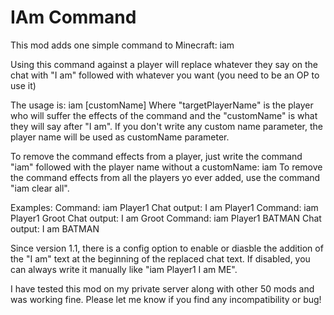 # IAm Command
This mod adds one simple command to Minecraft: iam

Using this command against a player will replace whatever they say on the chat with "I am" followed with whatever you want (you need to be an OP to use it)

The usage is: iam <targetPlayerName> [customName]
Where "targetPlayerName" is the player who will suffer the effects of the command and the "customName" is what they will say after "I am".
If you don't write any custom name parameter, the player name will be used as customName parameter.

To remove the command effects from a player, just write the command "iam" followed with the player name without a customName: iam <targetPlayerName>
To remove the command effects from all the players yo ever added, use the command "iam clear all".

Examples:
    Command: iam Player1
        Chat output: <Player1> I am Player1
    Command: iam Player1 Groot
        Chat output: <Player1> I am Groot
    Command: iam Player1 BATMAN
        Chat output: <Player1> I am BATMAN

Since version 1.1, there is a config option to enable or diasble the addition of the "I am" text at the beginning of the replaced chat text. If disabled, you can always write it manually like "iam Player1 I am ME".

I have tested this mod on my private server along with other 50 mods and was working fine. Please let me know if you find any incompatibility or bug!
